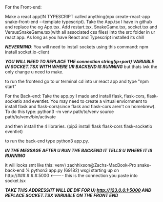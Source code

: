 For the Front-end: 

Make a react app(IN TYPESCRIPT called anything(npx create-react-app snake-front-end --template typescript). 
Take the App.tsx I have in github and replace the og App.tsx. Add restart.tsx, SnakeGame.tsx, socket.tsx and VersusSnakeGame.tsx(with all associated css files) into the src folder in ur react app. 
As long as you have React and Typescript installed its chill 

 ***NEVERMIND***: You will need to install sockets using this command: npm install socket.io-client

***YOU WILL NEED TO REPLACE THE connection string(ip+port) VARIABLE IN SOCKET.TSX WITH WHERE UR BACKEND IS RUNNING*** but thats lwk the only change u need to make. 

to run the frontend go to ur terminal cd into ur react app and type "npm start" 



For the Back-end:
Take the app.py I made and install flask, flask-cors, flask-socketio and eventlet.
You may need to create a virtual enviornment to install flask and flask-cors(since flask and flask-cors aren't on homebrew). To do this type:
python3 -m venv path/to/venv
source path/to/venv/bin/activate

and then install the 4 libraries.
(pip3 install flask flask-cors flask-socketio eventlet)

to run the back-end type python3 app.py. 

***IN THE MESSAGE AFTER U RUN THE BACKEND IT TELLS U WHERE IT IS RUNNING*** 

it will looks smt like this:
venv) zachhixson@Zachs-MacBook-Pro snake-back-end % python3 app.py
(69182) wsgi starting up on http://###.#.#.#:5000 <---- this is the connection you paste into socket.tsx


***TAKE THIS ADDRESS(IT WILL BE DIF FOR U) http://123.0.0.1:5000 AND REPLACE SOCKET.TSX VARIABLE ON THE FRONT END***

